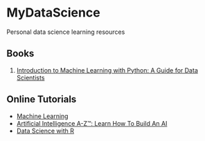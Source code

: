 # MyDataScience
Personal data science learning resources
<h2>Books</h2>

<ol>
  <li><a href="https://www.amazon.com/Introduction-Machine-Learning-Python-Scientists/dp/1449369413">Introduction to Machine Learning with Python: A Guide for Data Scientists</a></li>
</ol> 
<h2>Online Tutorials</h2>
<ul>
  <li><a href="https://www.coursera.org/learn/machine-learning">Machine Learning</a></li>
  <li><a href="https://www.udemy.com/artificial-intelligence-az/">Artificial Intelligence A-Z™: Learn How To Build An AI</a></li>
   <li><a href="https://app.pluralsight.com/library/courses/r-data-science/table-of-contents">Data Science with R</a></li>
</ul>
